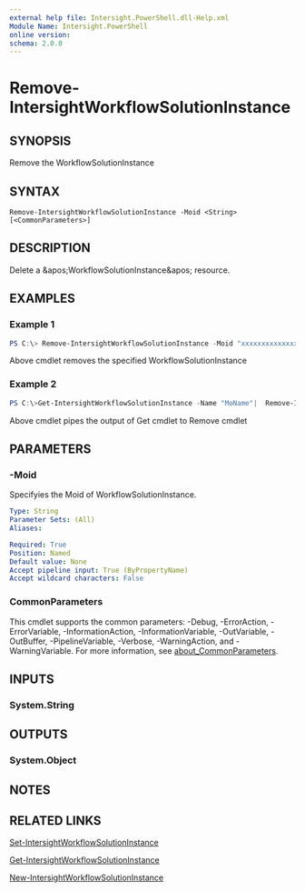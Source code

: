 ```yaml
---
external help file: Intersight.PowerShell.dll-Help.xml
Module Name: Intersight.PowerShell
online version:
schema: 2.0.0
---
```


# Remove-IntersightWorkflowSolutionInstance

## SYNOPSIS
Remove the WorkflowSolutionInstance

## SYNTAX

```
Remove-IntersightWorkflowSolutionInstance -Moid <String> [<CommonParameters>]
```

## DESCRIPTION
Delete a &amp;apos;WorkflowSolutionInstance&amp;apos; resource.

## EXAMPLES

### Example 1
```powershell
PS C:\> Remove-IntersightWorkflowSolutionInstance -Moid "xxxxxxxxxxxxxxxxxxxxxxxxxxx"
```
Above cmdlet removes the specified WorkflowSolutionInstance 

### Example 2
```powershell
PS C:\>Get-IntersightWorkflowSolutionInstance -Name "MoName"|  Remove-IntersightWorkflowSolutionInstance
```
Above cmdlet pipes the output of Get cmdlet to Remove cmdlet

## PARAMETERS

### -Moid
Specifyies the Moid of WorkflowSolutionInstance.

```yaml
Type: String
Parameter Sets: (All)
Aliases:

Required: True
Position: Named
Default value: None
Accept pipeline input: True (ByPropertyName)
Accept wildcard characters: False
```

### CommonParameters
This cmdlet supports the common parameters: -Debug, -ErrorAction, -ErrorVariable, -InformationAction, -InformationVariable, -OutVariable, -OutBuffer, -PipelineVariable, -Verbose, -WarningAction, and -WarningVariable. For more information, see [about_CommonParameters](http://go.microsoft.com/fwlink/?LinkID=113216).

## INPUTS

### System.String

## OUTPUTS

### System.Object
## NOTES

## RELATED LINKS

[Set-IntersightWorkflowSolutionInstance](./Set-IntersightWorkflowSolutionInstance.md)

[Get-IntersightWorkflowSolutionInstance](./Get-IntersightWorkflowSolutionInstance.md)

[New-IntersightWorkflowSolutionInstance](./New-IntersightWorkflowSolutionInstance.md)

